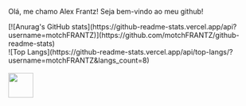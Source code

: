 Olá, me chamo Alex Frantz! Seja bem-vindo ao meu github! 

<div>
  <div style='heigth: 20px;'> 
    [![Anurag's GitHub stats](https://github-readme-stats.vercel.app/api?username=motchFRANTZ)](https://github.com/motchFRANTZ/github-readme-stats)
  </div>
  <div style='heigth: 20px;'>
    ![Top Langs](https://github-readme-stats.vercel.app/api/top-langs/?username=motchFRANTZ&langs_count=8)
  </div>
<div style="display: inline_block"><br>
  <img aling="center" width="50" heigth="40" src="https://cdn.jsdelivr.net/gh/devicons/devicon@latest/icons/python/python-original.svg" />
</div>
